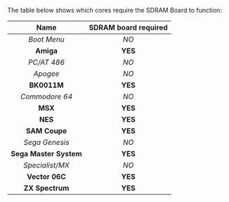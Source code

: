 The table below shows which cores require the SDRAM Board to function:

| Name | SDRAM board required |
|:---:|:---:|
| _Boot Menu_ | _NO_ |
| **Amiga** | **YES**|
| _PC/AT 486_ | _NO_|
| _Apogee_ | _NO_|
| **BK0011M** | **YES** |
| _Commodore 64_ | _NO_|
| **MSX** | **YES**|
| **NES** | **YES**|
| **SAM Coupe** | **YES**|
| _Sega Genesis_ | _NO_|
| **Sega Master System** | **YES**|
| _Specialist/MX_ | _NO_|
| **Vector 06C** | **YES**|
| **ZX Spectrum** | **YES**|
